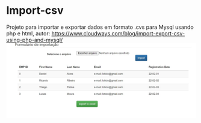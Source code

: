 # Import-csv
Projeto para importar e exportar dados em formato .cvs para Mysql usando php e html, autor: https://www.cloudways.com/blog/import-export-csv-using-php-and-mysql/
![Untitled](./resultado.jpg)
